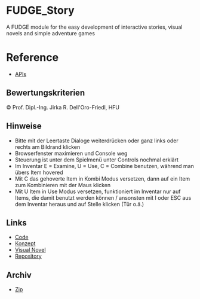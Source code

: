# FUDGE_Story
A FUDGE module for the easy development of interactive stories, visual novels and simple adventure games


# Reference
- [APIs](https://jirkadelloro.github.io/FUDGE_Story/Documentation/Reference/#fudge-story-reference)

## Bewertungskriterien
© Prof. Dipl.-Ing. Jirka R. Dell'Oro-Friedl, HFU

## Hinweise
- Bitte mit der Leertaste Dialoge weiterdrücken oder ganz links oder rechts am Bildrand klicken
- Browserfenster maximieren und Console weg
- Steuerung ist unter dem Spielmenü unter Controls nochmal erklärt
- Im Inventar E = Examine, U = Use, C = Combine benutzen, während man übers Item hovered
- Mit C das gehoverte Item in Kombi Modus versetzen, dann auf ein Item zum Kombinieren mit der Maus klicken
- Mit U Item in Use Modus versetzen, funktioniert im Inventar nur auf Items, die damit benutzt werden können / 
  ansonsten mit I oder ESC aus dem Inventar heraus und auf Stelle klicken (Tür o.ä.) 

##  Links
- [Code](https://github.com/LMKodalle/Visual_Novel/blob/main/Ovajeh%20Istomeph/Build/Ovajeh%20Istomeph.js)
- [Konzept](https://github.com/LMKodalle/Visual_Novel/blob/main/Konzept_Kriterien_VN_Kodalle.pdf)
- [Visual Novel](https://lmkodalle.github.io/Visual_Novel/Ovajeh%20Istomeph/Ovajeh%20Istomeph.html)
- [Repository](https://github.com/LMKodalle/Visual_Novel)

##  Archiv
- [Zip](https://github.com/LMKodalle/Visual_Novel/blob/main/Ovajeh%20Istomeph.7z)
